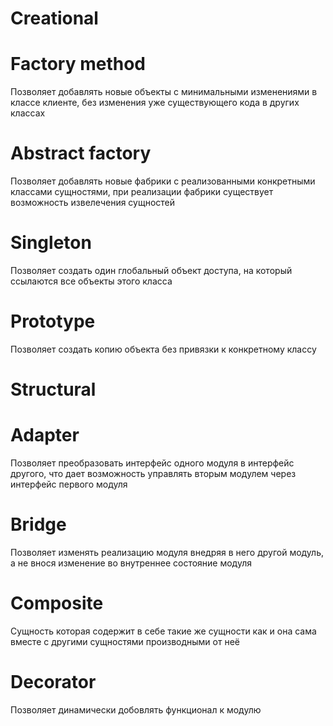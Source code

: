 # Creational

# Factory method
Позволяет добавлять новые объекты с минимальными изменениями в классе клиенте, без изменения уже существующего кода в других классах
# Abstract factory
Позволяет добавлять новые фабрики с реализованными конкретными классами сущностями, при реализации фабрики существует возможность извелечения сущностей
# Singleton
Позволяет создать один глобальный объект доступа, на который ссылаются все объекты этого класса
# Prototype
Позволяет создать копию объекта без привязки к конкретному классу

# Structural

# Adapter
Позволяет преобразовать интерфейс одного модуля в интерфейс другого, что дает возможность управлять вторым модулем через интерфейс первого модуля
# Bridge
Позволяет изменять реализацию модуля внедряя в него другой модуль, а не внося изменение во внутреннее состояние модуля
# Composite
Сущность которая содержит в себе такие же сущности как и она сама вместе с другими сущностями производными от неё
# Decorator
Позволяет динамически добовлять функционал к модулю